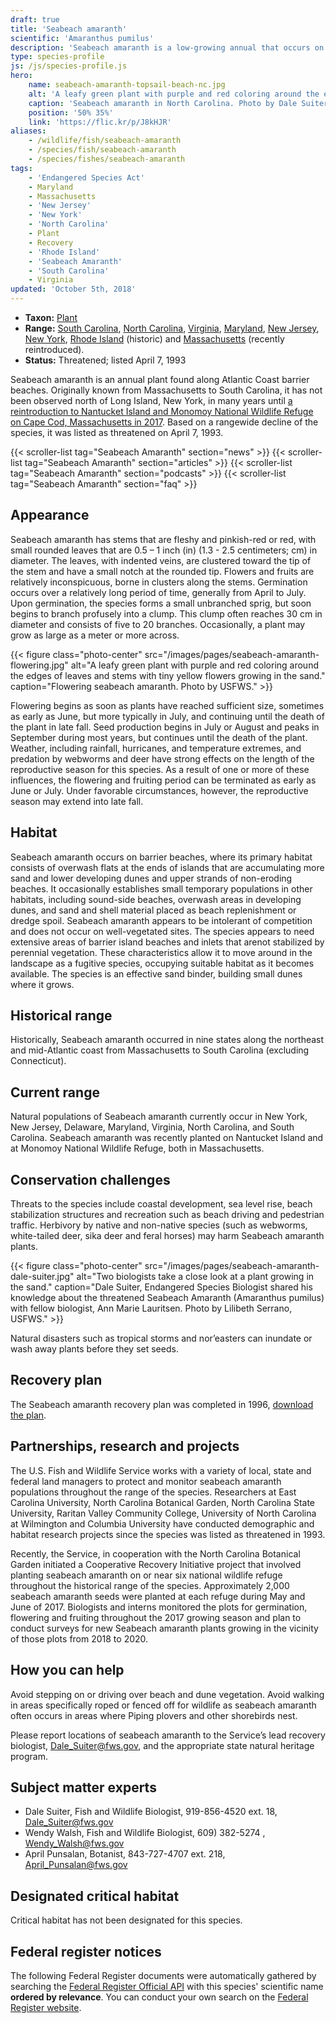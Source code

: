 ```yaml
---
draft: true
title: 'Seabeach amaranth'
scientific: 'Amaranthus pumilus'
description: 'Seabeach amaranth is a low-growing annual that occurs on sandy beaches from South Carolina to Massachusetts.  Threats to this species include sea level rise, habitat modification and recreational use of beaches.'
type: species-profile
js: /js/species-profile.js
hero:
    name: seabeach-amaranth-topsail-beach-nc.jpg
    alt: 'A leafy green plant with purple and red coloring around the edges of leaves and stems growing in the sand.'
    caption: 'Seabeach amaranth in North Carolina. Photo by Dale Suiter USFWS'
    position: '50% 35%'
    link: 'https://flic.kr/p/J8kHJR'
aliases:
    - /wildlife/fish/seabeach-amaranth
    - /species/fish/seabeach-amaranth
    - /species/fishes/seabeach-amaranth
tags:
    - 'Endangered Species Act'
    - Maryland
    - Massachusetts
    - 'New Jersey'
    - 'New York'
    - 'North Carolina'
    - Plant
    - Recovery
    - 'Rhode Island'
    - 'Seabeach Amaranth'
    - 'South Carolina'
    - Virginia
updated: 'October 5th, 2018'
---
```


- **Taxon:** [Plant](/wildlife/plants)
- **Range:** [South Carolina](/south-carolina), [North Carolina](/north-carolina), [Virginia](/tags/virginia), [Maryland](/tags/virginia), [New Jersey](/tags/new-jersey), [New York](/tags/new-york), [Rhode Island](/tags/rhode-island) (historic) and [Massachusetts](/massachusetts) (recently reintroduced).
- **Status:** Threatened; listed April 7, 1993

Seabeach amaranth is an annual plant found along Atlantic Coast barrier beaches.  Originally known from Massachusetts to South Carolina, it has not been observed north of Long Island, New York, in many years until [a reintroduction to Nantucket Island and Monomoy National Wildlife Refuge on Cape Cod, Massachusetts in 2017](/articles/from-massachusetts-to-south-carolina-recovering-seabeach-amaranth/).  Based on a rangewide decline of the species, it was listed as threatened on April 7, 1993.

{{< scroller-list tag="Seabeach Amaranth" section="news" >}}
{{< scroller-list tag="Seabeach Amaranth" section="articles" >}}
{{< scroller-list tag="Seabeach Amaranth" section="podcasts" >}}
{{< scroller-list tag="Seabeach Amaranth" section="faq" >}}

## Appearance

Seabeach amaranth has stems that are fleshy and pinkish-red or red, with small rounded leaves that are 0.5 – 1 inch (in) (1.3 - 2.5 centimeters; cm) in diameter. The leaves, with indented veins, are clustered toward the tip of the stem and have a small notch at the rounded tip. Flowers and fruits are relatively inconspicuous, borne in clusters along the stems. Germination occurs over a relatively long period of time, generally from April to July. Upon germination, the species forms a small unbranched sprig, but soon begins to branch profusely into a clump. This clump often reaches 30 cm in diameter and consists of five to 20 branches. Occasionally, a plant may grow as large as a meter or more across.

{{< figure class="photo-center" src="/images/pages/seabeach-amaranth-flowering.jpg" alt="A leafy green plant with purple and red coloring around the edges of leaves and stems with tiny yellow flowers growing in the sand." caption="Flowering seabeach amaranth. Photo by USFWS." >}}

Flowering begins as soon as plants have reached sufficient size, sometimes as early as June, but more typically in July, and continuing until the death of the plant in late fall. Seed production begins in July or August and peaks in September during most years, but continues until the death of the plant. Weather, including rainfall, hurricanes, and temperature extremes, and predation by webworms and deer have strong effects on the length of the reproductive season for this species. As a result of one or more of these influences, the flowering and fruiting period can be terminated as early as June or July. Under favorable circumstances, however, the reproductive season may extend into late fall.

## Habitat

Seabeach amaranth occurs on barrier beaches, where its primary habitat consists of overwash flats at the ends of islands that are accumulating more sand and lower developing dunes and upper strands of non-eroding beaches. It occasionally establishes small temporary populations in other habitats, including sound-side beaches, overwash areas in developing dunes, and sand and shell material placed as beach replenishment or dredge spoil. Seabeach amaranth appears to be intolerant of competition and does not occur on well-vegetated sites. The species appears to need extensive areas of barrier island beaches and inlets that arenot stabilized by perennial vegetation.  These characteristics allow it to move around in the landscape as a fugitive species, occupying suitable habitat as it becomes available.  The species is an effective sand binder, building small dunes where it grows.

## Historical range

Historically, Seabeach amaranth occurred in nine states along the northeast and mid-Atlantic coast from Massachusetts to South Carolina (excluding Connecticut).

## Current range

Natural populations of Seabeach amaranth currently occur in New York, New Jersey, Delaware, Maryland, Virginia, North Carolina, and South Carolina.  Seabeach amaranth was recently planted on Nantucket Island and at Monomoy National Wildlife Refuge, both in Massachusetts.  

## Conservation challenges

Threats to the species include coastal development, sea level rise, beach stabilization structures and recreation such as beach driving  and pedestrian traffic.  Herbivory by native and non-native species (such as webworms, white-tailed deer, sika deer and feral horses) may harm Seabeach amaranth plants.

{{< figure class="photo-center" src="/images/pages/seabeach-amaranth-dale-suiter.jpg" alt="Two biologists take a close look at a plant growing in the sand." caption="Dale Suiter, Endangered Species Biologist shared his knowledge about the threatened Seabeach Amaranth (Amaranthus pumilus) with fellow biologist, Ann Marie Lauritsen. Photo by Lilibeth Serrano, USFWS." >}}

Natural disasters such as tropical storms and nor’easters can inundate or wash away plants before they set seeds.

## Recovery plan

The Seabeach amaranth recovery plan was completed in 1996, [download the plan](https://ecos.fws.gov/docs/recovery_plan/961112b.pdf).

## Partnerships, research and projects

The U.S. Fish and Wildlife Service works with a variety of local, state and federal land managers to protect and monitor seabeach amaranth populations throughout the range of the species.  Researchers at East Carolina University, North Carolina Botanical Garden, North Carolina State University, Raritan Valley Community College, University of North Carolina at Wilmington and Columbia University have conducted demographic and habitat research projects since the species was listed as threatened in 1993.

Recently, the Service, in cooperation with the North Carolina Botanical Garden  initiated a Cooperative Recovery Initiative project that involved planting seabeach amaranth on or near six national wildlife refuge throughout the historical range of the species. Approximately 2,000 seabeach amaranth seeds were planted at each refuge during May and June of 2017.  Biologists and interns monitored the plots for germination, flowering and fruiting throughout the 2017 growing season and plan to conduct surveys for new Seabeach amaranth plants growing in the vicinity of those plots from 2018 to 2020.  

## How you can help

Avoid stepping on or driving over beach and dune vegetation.  Avoid walking in areas specifically roped or fenced off for wildlife as seabeach amaranth often occurs in areas where Piping plovers and other shorebirds nest.

Please report locations of seabeach amaranth to the Service’s lead recovery biologist, [Dale_Suiter@fws.gov](mailto:Dale_Suiter@fws.gov), and the appropriate state natural heritage program.

## Subject matter experts

- Dale Suiter, Fish and Wildlife Biologist, 919-856-4520 ext. 18, [Dale_Suiter@fws.gov](mailto:Dale_Suiter@fws.gov?subject=Seabeach+amaranth)
- Wendy Walsh, Fish and Wildlife Biologist, 609) 382-5274 , [Wendy_Walsh@fws.gov](mailto:Wendy_Walsh@fws.gov?subject=Seabeach+amaranth)
- April Punsalan, Botanist, 843-727-4707 ext. 218, [April_Punsalan@fws.gov](mailto:April_Punsalan@fws.gov?subject=Seabeach+amaranth)

## Designated critical habitat

Critical habitat has not been designated for this species.

## Federal register notices

The following Federal Register documents were automatically gathered by searching the [Federal Register Official API](https://www.federalregister.gov/blog/learn/developers) with this species' scientific name **ordered by relevance**. You can conduct your own search on the [Federal Register website](https://www.federalregister.gov/articles/search).
